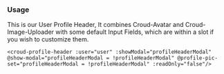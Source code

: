 ### Usage
This is our User Profile Header, It combines Croud-Avatar and Croud-Image-Uploader with some default Input Fields, which are within a slot if you wish to customize them.
    
    <croud-profile-header :user="user" :showModal="profileHeaderModal" @show-modal="profileHeaderModal = !profileHeaderModal" @profile-pic-set="profileHeaderModal = !profileHeaderModal" :readOnly="false"/>
